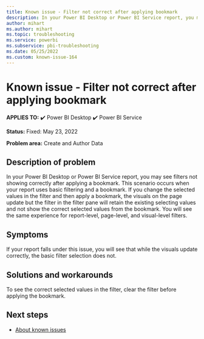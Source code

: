 ```yaml
---
title: Known issue - Filter not correct after applying bookmark
description: In your Power BI Desktop or Power BI Service report, you may see filters not showing correctly after applying a bookmark.
author: mihart
ms.author: mihart
ms.topic: troubleshooting  
ms.service: powerbi
ms.subservice: pbi-troubleshooting
ms.date: 05/25/2022
ms.custom: known-issue-164
---
```


# Known issue - Filter not correct after applying bookmark

**APPLIES TO:** ✔️ Power BI Desktop ✔️ Power BI Service

**Status:** Fixed: May 23, 2022

**Problem area:** Create and Author Data

## Description of problem

In your Power BI Desktop or Power BI Service report, you may see filters not showing correctly after applying a bookmark.  This scenario occurs when your report uses basic filtering and a bookmark.  If you change the selected values in the filter and then apply a bookmark, the visuals on the page update but the filter in the filter pane will retain the existing selecting values and not show the correct selected values from the bookmark.  You will see the same experience for report-level, page-level, and visual-level filters.

## Symptoms

If your report falls under this issue, you will see that while the visuals update correctly, the basic filter selection does not.

## Solutions and workarounds

To see the correct selected values in the filter, clear the filter before applying the bookmark.

## Next steps

- [About known issues](power-bi-known-issues.md)

